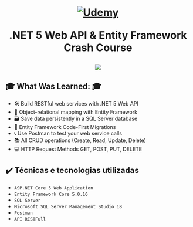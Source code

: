 <h1 align="center">
  <a href="https://www.udemy.com/course/aspnet-web-api-2-hands-on/">
    <img src="https://www.udemy.com/staticx/udemy/images/v7/logo-udemy.png" alt="Udemy">
  </a>
  <p align="center">.NET 5 Web API & Entity Framework Crash Course</p>
</h1>
<p align="center">
  <img src="http://img.shields.io/static/v1?label=STATUS&message=CONCLUIDO%20[POR%20ENQUANTO]&color=GREEN&style=for-the-badge"/>
</p>

## :mortar_board: What Was Learned: :mortar_board:
- 🛠️ Build RESTful web services with .NET 5 Web API
- :page_with_curl: Object-relational mapping with Entity Framework
- 🗃️ Save data persistently in a SQL Server database
- :bookmark_tabs: Entity Framework Code-First Migrations
- :telephone_receiver: Use Postman to test your web service calls
- :books: All CRUD operations (Create, Read, Update, Delete)
- :computer: HTTP Request Methods GET, POST, PUT, DELETE
  
## ✔️ Técnicas e tecnologias utilizadas
- ``ASP.NET Core 5 Web Application``
- ``Entity Framework Core 5.0.16``
- ``SQL Server``
- ``Microsoft SQL Server Management Studio 18``
- ``Postman``
- ``API RESTFull``

